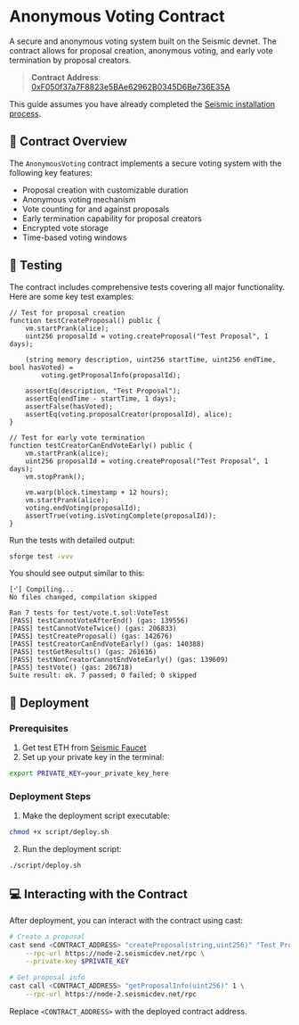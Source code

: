 # Anonymous Voting Contract

A secure and anonymous voting system built on the Seismic devnet. The contract allows for proposal creation, anonymous voting, and early vote termination by proposal creators.

> **Contract Address**: [0xF050f37a7F8823e5BAe62962B0345D6Be736E35A](https://explorer-2.seismicdev.net/address/0xF050f37a7F8823e5BAe62962B0345D6Be736E35A)



This guide assumes you have already completed the [Seismic installation process](https://docs.seismic.systems/onboarding/publish-your-docs).


## 📝 Contract Overview

The `AnonymousVoting` contract implements a secure voting system with the following key features:
- Proposal creation with customizable duration
- Anonymous voting mechanism
- Vote counting for and against proposals
- Early termination capability for proposal creators
- Encrypted vote storage
- Time-based voting windows

## 🧪 Testing

The contract includes comprehensive tests covering all major functionality. Here are some key test examples:

```solidity
// Test for proposal creation
function testCreateProposal() public {
    vm.startPrank(alice);
    uint256 proposalId = voting.createProposal("Test Proposal", 1 days);
    
    (string memory description, uint256 startTime, uint256 endTime, bool hasVoted) = 
        voting.getProposalInfo(proposalId);
    
    assertEq(description, "Test Proposal");
    assertEq(endTime - startTime, 1 days);
    assertFalse(hasVoted);
    assertEq(voting.proposalCreator(proposalId), alice);
}

// Test for early vote termination
function testCreatorCanEndVoteEarly() public {
    vm.startPrank(alice);
    uint256 proposalId = voting.createProposal("Test Proposal", 1 days);
    vm.stopPrank();

    vm.warp(block.timestamp + 12 hours);
    vm.startPrank(alice);
    voting.endVoting(proposalId);
    assertTrue(voting.isVotingComplete(proposalId));
}
```

Run the tests with detailed output:
```bash
sforge test -vvv
```

You should see output similar to this:
```
[⠊] Compiling...
No files changed, compilation skipped

Ran 7 tests for test/vote.t.sol:VoteTest
[PASS] testCannotVoteAfterEnd() (gas: 139556)
[PASS] testCannotVoteTwice() (gas: 206833)
[PASS] testCreateProposal() (gas: 142676)
[PASS] testCreatorCanEndVoteEarly() (gas: 140388)
[PASS] testGetResults() (gas: 261616)
[PASS] testNonCreatorCannotEndVoteEarly() (gas: 139609)
[PASS] testVote() (gas: 206718)
Suite result: ok. 7 passed; 0 failed; 0 skipped
```

## 🔧 Deployment

### Prerequisites
1. Get test ETH from [Seismic Faucet](https://faucet-2.seismicdev.net/)
2. Set up your private key in the terminal:
```bash
export PRIVATE_KEY=your_private_key_here
```

### Deployment Steps
1. Make the deployment script executable:
```bash
chmod +x script/deploy.sh
```

2. Run the deployment script:
```bash
./script/deploy.sh
```

## 💻 Interacting with the Contract

After deployment, you can interact with the contract using cast:

```bash
# Create a proposal
cast send <CONTRACT_ADDRESS> "createProposal(string,uint256)" "Test Proposal" 86400 \
    --rpc-url https://node-2.seismicdev.net/rpc \
    --private-key $PRIVATE_KEY

# Get proposal info
cast call <CONTRACT_ADDRESS> "getProposalInfo(uint256)" 1 \
    --rpc-url https://node-2.seismicdev.net/rpc
```

Replace `<CONTRACT_ADDRESS>` with the deployed contract address.

